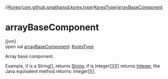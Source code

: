 //[Kores](../../../index.md)/[com.github.jonathanxd.kores.type](../index.md)/[KoresType](index.md)/[arrayBaseComponent](array-base-component.md)

# arrayBaseComponent

[jvm]\
open val [arrayBaseComponent](array-base-component.md): [KoresType](index.md)

Array base component.

Example, if is a String[], returns [String](https://kotlinlang.org/api/latest/jvm/stdlib/kotlin/-string/index.html), if is Integer[][][] returns [Integer](https://docs.oracle.com/javase/8/docs/api/java/lang/Integer.html), the Java equivalent method returns: Integer[][].

